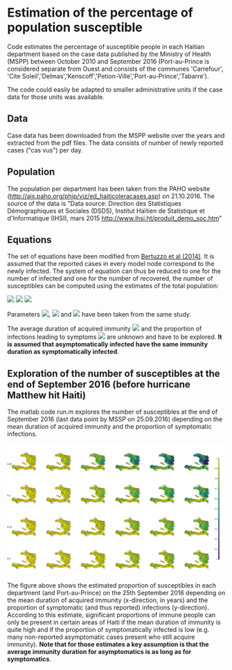 # Estimation of the percentage of population susceptible

Code estimates the percentage of susceptible people in each Haitian department based on the case data published by the Ministry of Health (MSPP) between October 2010 and September 2016 (Port-au-Prince is considered separate from Ouest and consists of the communes 'Carrefour', 'Cite Soleil','Delmas','Kenscoff','Petion-Ville','Port-au-Prince','Tabarre').

The code could easily be adapted to smaller administrative units if the case data for those units was available.

## Data
Case data has been downloaded from the MSPP website over the years and extracted from the pdf files. The data consists of number of newly reported cases ("cas vus") per day.

## Population
The population per department has been taken from the PAHO website (http://ais.paho.org/phip/viz/ed_haiticoleracases.asp) on 21.10.2016. The source of the data is "Data source: Direction des Statistiques Démographiques et Sociales (DSDS), Institut Haïtien de Statistique et d'Informatique (IHSI), mars 2015 http://www.ihsi.ht/produit_demo_soc.htm"

## Equations

The set of equations have been modified from [Bertuzzo et al (2014)](http://link.springer.com/article/10.1007/s00477-014-0906-3). It is assumed that the reported cases in every model node correspond to the newly infected. The system of equation can thus be reduced to one for the number of infected and one for the number of recovered, the number of susceptibles can be computed using the estimates of the total population:

<img src="http://latex.codecogs.com/svg.latex?\frac{dR}{dt}=-(\rho+\mu)R+\gamma\,I+\frac{(1-\sigma)}{\sigma}\frac{dC}{dt}" border="0"/>

<img src="http://latex.codecogs.com/svg.latex?\frac{dI}{dt}=\frac{dC}{dt}-(\gamma+\mu+\alpha)\,I" border="0"/>

<img src="http://latex.codecogs.com/svg.latex?S=H-R-I" border="0"/>

Parameters <img src="http://latex.codecogs.com/svg.latex?\gamma" border="0"/>, <img src="http://latex.codecogs.com/svg.latex?\mu" border="0"/> and <img src="http://latex.codecogs.com/svg.latex?\alpha" border="0"/> have been taken from the same study.

The average duration of acquired immunity <img src="http://latex.codecogs.com/svg.latex?1/\rho" border="0"/> and the proportion of infections leading to symptoms <img src="http://latex.codecogs.com/svg.latex?\sigma" border="0"/> are unknown and have to be explored. **It is assumed that asymptomatically infected have the same immunity duration as symptomatically infected**.

## Exploration of the number of susceptibles at the end of September 2016 (before hurricane Matthew hit Haiti)

The matlab code run.m explores the number of susceptibles at the end of September 2016 (last data point by MSSP on 25.09.2016) depending on the mean duration of acquired immunity and the proportion of symptomatic infections.

![alt text](result.png)

The figure above shows the estimated proportion of susceptibles in each department (and Port-au-Prince) on the 25th September 2016 depending on the mean duration of acquired immunity (x-direction, in years) and the proportion of symptomatic (and thus reported) infections (y-direction). According to this estimate, significant proportions of immune people can only be present in certain areas of Haiti if the mean duration of immunity is quite high and if the proportion of symptomatically infected is low (e.g. many non-reported asymptomatic cases present who still acquire immunity). **Note that for those estimates a key assumption is that the average immunity duration for asymptomatics is as long as for symptomatics**.